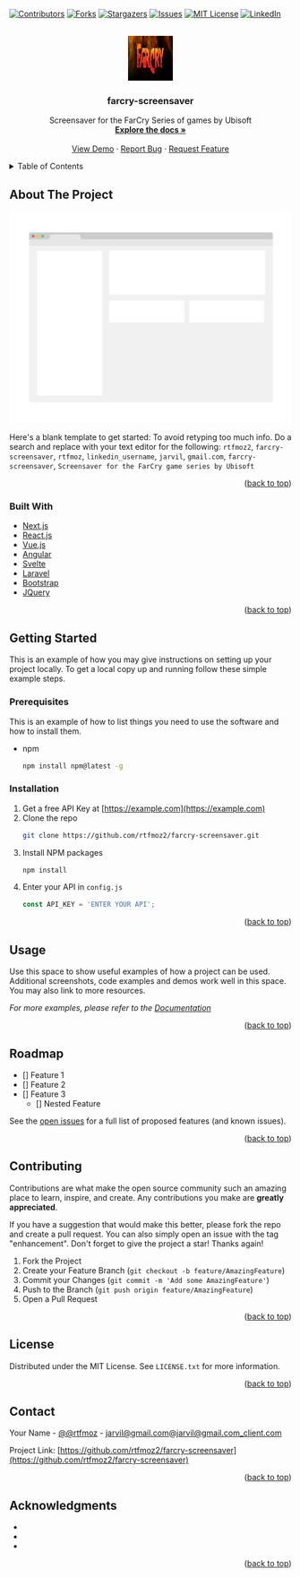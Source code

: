 <div id="top"></div>
<!--
*** Thanks for checking out the Best-README-Template. If you have a suggestion
*** that would make this better, please fork the repo and create a pull request
*** or simply open an issue with the tag "enhancement".
*** Don't forget to give the project a star!
*** Thanks again! Now go create something AMAZING! :D
-->



<!-- PROJECT SHIELDS -->
<!--
*** I'm using markdown "reference style" links for readability.
*** Reference links are enclosed in brackets [ ] instead of parentheses ( ).
*** See the bottom of this document for the declaration of the reference variables
*** for contributors-url, forks-url, etc. This is an optional, concise syntax you may use.
*** https://www.markdownguide.org/basic-syntax/#reference-style-links
-->
[![Contributors][contributors-shield]][contributors-url]
[![Forks][forks-shield]][forks-url]
[![Stargazers][stars-shield]][stars-url]
[![Issues][issues-shield]][issues-url]
[![MIT License][license-shield]][license-url]
[![LinkedIn][linkedin-shield]][linkedin-url]



<!-- PROJECT LOGO -->
<br />
<div align="center">
  <a href="https://github.com/rtfmoz2/farcry-screensaver">
    <img src="images/logo.png" alt="Logo" width="80" height="80">
  </a>

<h3 align="center">farcry-screensaver</h3>

  <p align="center">
    Screensaver for the FarCry Series of games by Ubisoft
    <br />
    <a href="https://github.com/rtfmoz2/farcry-screensaver"><strong>Explore the docs »</strong></a>
    <br />
    <br />
    <a href="https://github.com/rtfmoz2/farcry-screensaver">View Demo</a>
    ·
    <a href="https://github.com/rtfmoz2/farcry-screensaver/issues">Report Bug</a>
    ·
    <a href="https://github.com/rtfmoz2/farcry-screensaver/issues">Request Feature</a>
  </p>
</div>



<!-- TABLE OF CONTENTS -->
<details>
  <summary>Table of Contents</summary>
  <ol>
    <li>
      <a href="#about-the-project">About The Project</a>
      <ul>
        <li><a href="#built-with">Built With</a></li>
      </ul>
    </li>
    <li>
      <a href="#getting-started">Getting Started</a>
      <ul>
        <li><a href="#prerequisites">Prerequisites</a></li>
        <li><a href="#installation">Installation</a></li>
      </ul>
    </li>
    <li><a href="#usage">Usage</a></li>
    <li><a href="#roadmap">Roadmap</a></li>
    <li><a href="#contributing">Contributing</a></li>
    <li><a href="#license">License</a></li>
    <li><a href="#contact">Contact</a></li>
    <li><a href="#acknowledgments">Acknowledgments</a></li>
  </ol>
</details>



<!-- ABOUT THE PROJECT -->
## About The Project

[![Product Name Screen Shot][product-screenshot]](https://example.com)

Here's a blank template to get started: To avoid retyping too much info. Do a search and replace with your text editor for the following: `rtfmoz2`, `farcry-screensaver`, `rtfmoz`, `linkedin_username`, `jarvil`, `gmail.com`, `farcry-screensaver`, `Screensaver for the FarCry game series by Ubisoft`

<p align="right">(<a href="#top">back to top</a>)</p>



### Built With

* [Next.js](https://nextjs.org/)
* [React.js](https://reactjs.org/)
* [Vue.js](https://vuejs.org/)
* [Angular](https://angular.io/)
* [Svelte](https://svelte.dev/)
* [Laravel](https://laravel.com)
* [Bootstrap](https://getbootstrap.com)
* [JQuery](https://jquery.com)

<p align="right">(<a href="#top">back to top</a>)</p>



<!-- GETTING STARTED -->
## Getting Started

This is an example of how you may give instructions on setting up your project locally.
To get a local copy up and running follow these simple example steps.

### Prerequisites

This is an example of how to list things you need to use the software and how to install them.
* npm
  ```sh
  npm install npm@latest -g
  ```

### Installation

1. Get a free API Key at [https://example.com](https://example.com)
2. Clone the repo
   ```sh
   git clone https://github.com/rtfmoz2/farcry-screensaver.git
   ```
3. Install NPM packages
   ```sh
   npm install
   ```
4. Enter your API in `config.js`
   ```js
   const API_KEY = 'ENTER YOUR API';
   ```

<p align="right">(<a href="#top">back to top</a>)</p>



<!-- USAGE EXAMPLES -->
## Usage

Use this space to show useful examples of how a project can be used. Additional screenshots, code examples and demos work well in this space. You may also link to more resources.

_For more examples, please refer to the [Documentation](https://example.com)_

<p align="right">(<a href="#top">back to top</a>)</p>



<!-- ROADMAP -->
## Roadmap

- [] Feature 1
- [] Feature 2
- [] Feature 3
    - [] Nested Feature

See the [open issues](https://github.com/rtfmoz2/farcry-screensaver/issues) for a full list of proposed features (and known issues).

<p align="right">(<a href="#top">back to top</a>)</p>



<!-- CONTRIBUTING -->
## Contributing

Contributions are what make the open source community such an amazing place to learn, inspire, and create. Any contributions you make are **greatly appreciated**.

If you have a suggestion that would make this better, please fork the repo and create a pull request. You can also simply open an issue with the tag "enhancement".
Don't forget to give the project a star! Thanks again!

1. Fork the Project
2. Create your Feature Branch (`git checkout -b feature/AmazingFeature`)
3. Commit your Changes (`git commit -m 'Add some AmazingFeature'`)
4. Push to the Branch (`git push origin feature/AmazingFeature`)
5. Open a Pull Request

<p align="right">(<a href="#top">back to top</a>)</p>



<!-- LICENSE -->
## License

Distributed under the MIT License. See `LICENSE.txt` for more information.

<p align="right">(<a href="#top">back to top</a>)</p>



<!-- CONTACT -->
## Contact

Your Name - [@@rtfmoz](https://twitter.com/@rtfmoz) - jarvil@gmail.com@jarvil@gmail.com_client.com

Project Link: [https://github.com/rtfmoz2/farcry-screensaver](https://github.com/rtfmoz2/farcry-screensaver)

<p align="right">(<a href="#top">back to top</a>)</p>



<!-- ACKNOWLEDGMENTS -->
## Acknowledgments

* []()
* []()
* []()

<p align="right">(<a href="#top">back to top</a>)</p>



<!-- MARKDOWN LINKS & IMAGES -->
<!-- https://www.markdownguide.org/basic-syntax/#reference-style-links -->
[contributors-shield]: https://img.shields.io/github/contributors/rtfmoz2/farcry-screensaver.svg?style=for-the-badge
[contributors-url]: https://github.com/rtfmoz2/farcry-screensaver/graphs/contributors
[forks-shield]: https://img.shields.io/github/forks/rtfmoz2/farcry-screensaver.svg?style=for-the-badge
[forks-url]: https://github.com/rtfmoz2/farcry-screensaver/network/members
[stars-shield]: https://img.shields.io/github/stars/rtfmoz2/farcry-screensaver.svg?style=for-the-badge
[stars-url]: https://github.com/rtfmoz2/farcry-screensaver/stargazers
[issues-shield]: https://img.shields.io/github/issues/rtfmoz2/farcry-screensaver.svg?style=for-the-badge
[issues-url]: https://github.com/rtfmoz2/farcry-screensaver/issues
[license-shield]: https://img.shields.io/github/license/rtfmoz2/farcry-screensaver.svg?style=for-the-badge
[license-url]: https://github.com/rtfmoz2/farcry-screensaver/blob/master/LICENSE.txt
[linkedin-shield]: https://img.shields.io/badge/-LinkedIn-black.svg?style=for-the-badge&logo=linkedin&colorB=555
[linkedin-url]: https://linkedin.com/in/linkedin_username
[product-screenshot]: images/screenshot.png

